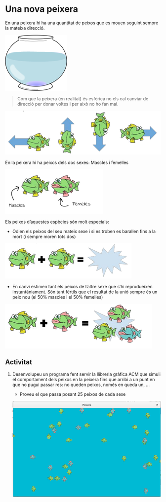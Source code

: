 Una nova peixera
=========================
En una peixera hi ha una quantitat de peixos que es mouen seguint sempre la mateixa direcció.

![peixera](README/peixera.png)
> Com que la peixera (en realitat) és esfèrica no els cal canviar de direcció per donar voltes i per això no ho fan mai.


![peixos i direccions](README/peixos1.png "direccions dels peixos")

En la peixera hi ha peixos dels dos sexes: Mascles i femelles

![peixos i sexe](README/peixos2.png "sexe")

Els peixos d’aquestes espècies són molt especials:

* Odien els peixos del seu mateix sexe i si es troben es barallen fins a la mort (i sempre moren tots dos)

![peixos i sexe](README/peixos3.png "sexe")

* En canvi estimen tant els peixos de l’altre sexe que s’hi reprodueixen instantàniament.
Són tant fèrtils que el resultat de la unió sempre és un peix nou (el 50% mascles  i el 50% femelles)

![peixos i sexe](README/peixos4.png "sexe")

Activitat
-------------------
1. Desenvolupeu un programa fent servir la llibreria gràfica ACM que simuli el comportament dels peixos en la peixera fins que arribi a un punt en que no pugui passar res: no queden peixos, només en queda un, …

    * Proveu el que passa posant 25 peixos de cada sexe

    ![peixos i sexe](README/exemple.png "funcionament")
